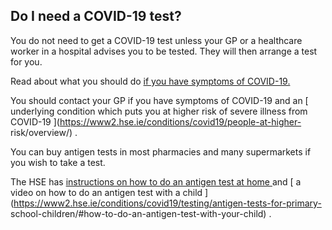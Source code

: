 ##  Do I need a COVID-19 test?

You do not need to get a COVID-19 test unless your GP or a healthcare worker
in a hospital advises you to be tested. They will then arrange a test for you.

Read about what you should do [ if you have symptoms of COVID-19.
](/en/health/covid19/covid19-isolation-and-restricting/)

You should contact your GP if you have symptoms of COVID-19 and an [
underlying condition which puts you at higher risk of severe illness from
COVID-19 ](https://www2.hse.ie/conditions/covid19/people-at-higher-
risk/overview/) .

You can buy antigen tests in most pharmacies and many supermarkets if you wish
to take a test.

The HSE has [ instructions on how to do an antigen test at home
](https://www2.hse.ie/conditions/covid19/testing/using-antigen-tests/) and [ a
video on how to do an antigen test with a child
](https://www2.hse.ie/conditions/covid19/testing/antigen-tests-for-primary-
school-children/#how-to-do-an-antigen-test-with-your-child) .
